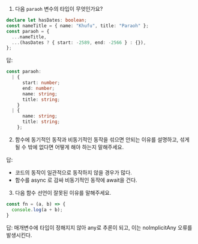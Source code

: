 1. 다음 `paraoh` 변수의 타입이 무엇인가요?

```typescript
declare let hasDates: boolean;
const nameTitle = { name: "Khufu", title: "Paraoh" };
const paraoh = {
  ...nameTitle,
  ...(hasDates ? { start: -2589, end: -2566 } : {}),
};
```

답:

```typescript
const paraoh:
  | {
      start: number;
      end: number;
      name: string;
      title: string;
    }
  | {
      name: string;
      title: string;
    };
```

2. 함수에 동기적인 동작과 비동기적인 동작을 섞으면 안되는 이유를 설명하고, 섞게 될 수 밖에 없다면 어떻게 해야 하는지 말해주세요.

답:
- 코드의 동작이 일관적으로 동작하지 않을 경우가 많다.
- 함수를 async 로 감싸 비동기적인 동작에 await을 건다.

3. 다음 함수 선언이 잘못된 이유를 말해주세요.

```js
const fn = (a, b) => {
  console.log(a + b);
}
```

답: 매개변수에 타입이 정해지지 않아 any로 추론이 되고, 이는 noImplicitAny 오류를 발생시킨다.